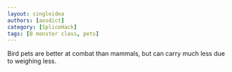 ```yaml
---
layout: singleidea
authors: [aosdict]
category: [SpliceHack]
tags: [B monster class, pets]
---
```

Bird pets are better at combat than mammals, but can carry much less due to weighing less.
